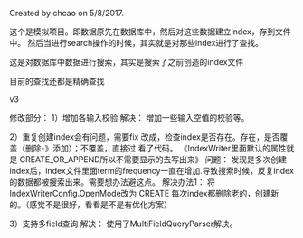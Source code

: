 Created by chcao on 5/8/2017.
 
这个是模拟项目。即数据原先在数据库中，然后对这些数据建立index，存到文件中。
然后当进行search操作的时候，其实就是对那些index进行了查找。

这是对数据库中数据进行搜索，其实是搜索了之前创造的index文件

目前的查找还都是精确查找

v3

修改部分：
1）增加各输入校验
    解决：
        增加一些输入空值的校验等。
        
2）重复创建index会有问题，需要fix
    改成，检查index是否存在。存在，是否覆盖（删除-》添加）；不覆盖，直接过
    看了代码。
    《IndexWriter里面默认的属性就是 CREATE_OR_APPEND所以不需要显示的去写出来》
    问题：
        发现是多次创建index后，index文件里面term的frequency一直在增加.导致搜索时候，反复index的数据都被搜索出来。需要想办法避这点。
    解决办法1：
        将IndexWriterConfig.OpenMode改为 CREATE 每次index都删除老的，创建新的。（感觉不是很好，看看是不是有优化方案）
        
3）支持多field查询
    解决：
        使用了MultiFieldQueryParser解决。
